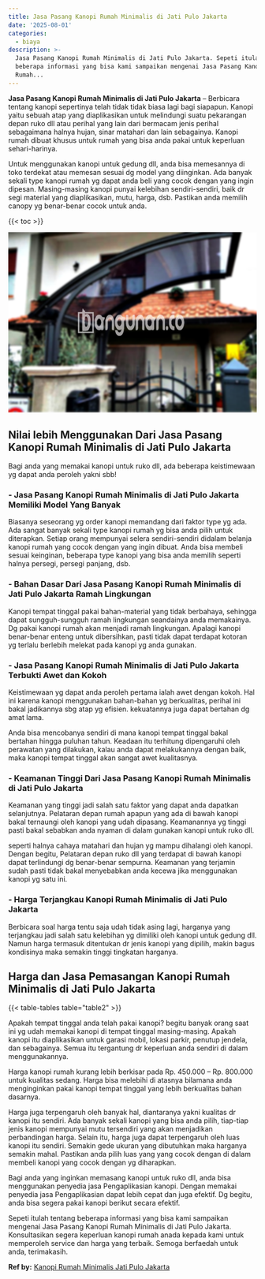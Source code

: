 ```yaml
---
title: Jasa Pasang Kanopi Rumah Minimalis di Jati Pulo Jakarta
date: '2025-08-01'
categories:
  - biaya
description: >-
  Jasa Pasang Kanopi Rumah Minimalis di Jati Pulo Jakarta. Sepeti itulah tentang
  beberapa informasi yang bisa kami sampaikan mengenai Jasa Pasang Kanopi
  Rumah...
---
```


**Jasa Pasang Kanopi Rumah Minimalis di Jati Pulo Jakarta** – Berbicara tentang kanopi sepertinya telah tidak tidak biasa lagi bagi siapapun. Kanopi yaitu sebuah atap yang diaplikasikan untuk melindungi suatu pekarangan depan ruko dll atau perihal yang lain dari bermacam jenis perihal sebagaimana halnya hujan, sinar matahari dan lain sebagainya. Kanopi rumah dibuat khusus untuk rumah yang bisa anda pakai untuk keperluan sehari-harinya.

Untuk menggunakan kanopi untuk gedung dll, anda bisa memesannya di toko terdekat atau memesan sesuai dg model yang diinginkan. Ada banyak sekali type kanopi rumah yg dapat anda beli yang cocok dengan yang ingin dipesan. Masing-masing kanopi punyai kelebihan sendiri-sendiri, baik dr segi material yang diaplikasikan, mutu, harga, dsb. Pastikan anda memilih canopy yg benar-benar cocok untuk anda.

{{< toc >}}

![Jasa Pasang Kanopi Rumah Minimalis di Jati Pulo Jakarta](/images/harga-kanopi-minimalis-04.png)

## Nilai lebih Menggunakan Dari Jasa Pasang Kanopi Rumah Minimalis di Jati Pulo Jakarta

Bagi anda yang memakai kanopi untuk ruko dll, ada beberapa keistimewaan yg dapat anda peroleh yakni sbb!

### \- Jasa Pasang Kanopi Rumah Minimalis di Jati Pulo Jakarta Memiliki Model Yang Banyak

Biasanya seseorang yg order kanopi memandang dari faktor type yg ada. Ada sangat banyak sekali type kanopi rumah yg bisa anda pilih untuk diterapkan. Setiap orang mempunyai selera sendiri-sendiri didalam belanja kanopi rumah yang cocok dengan yang ingin dibuat. Anda bisa membeli sesuai keinginan, beberapa type kanopi yang bisa anda memilih seperti halnya persegi, persegi panjang, dsb.

### \- Bahan Dasar Dari Jasa Pasang Kanopi Rumah Minimalis di Jati Pulo Jakarta Ramah Lingkungan

Kanopi tempat tinggal pakai bahan-material yang tidak berbahaya, sehingga dapat sungguh-sungguh ramah lingkungan seandainya anda memakainya. Dg pakai kanopi rumah akan menjadi ramah lingkungan. Apalagi kanopi benar-benar enteng untuk dibersihkan, pasti tidak dapat terdapat kotoran yg terlalu berlebih melekat pada kanopi yg anda gunakan.

### \- Jasa Pasang Kanopi Rumah Minimalis di Jati Pulo Jakarta Terbukti Awet dan Kokoh

Keistimewaan yg dapat anda peroleh pertama ialah awet dengan kokoh. Hal ini karena kanopi menggunakan bahan-bahan yg berkualitas, perihal ini bakal jadikannya sbg atap yg efisien. kekuatannya juga dapat bertahan dg amat lama.

Anda bisa mencobanya sendiri di mana kanopi tempat tinggal bakal bertahan hingga puluhan tahun. Keadaan itu terhitung dipengaruhi oleh perawatan yang dilakukan, kalau anda dapat melakukannya dengan baik, maka kanopi tempat tinggal akan sangat awet kualitasnya.

### \- Keamanan Tinggi Dari Jasa Pasang Kanopi Rumah Minimalis di Jati Pulo Jakarta

Keamanan yang tinggi jadi salah satu faktor yang dapat anda dapatkan selanjutnya. Pelataran depan rumah apapun yang ada di bawah kanopi bakal ternaungi oleh kanopi yang udah dipasang. Keamanannya yg tinggi pasti bakal sebabkan anda nyaman di dalam gunakan kanopi untuk ruko dll.

seperti halnya cahaya matahari dan hujan yg mampu dihalangi oleh kanopi. Dengan begitu, Pelataran depan ruko dll yang terdapat di bawah kanopi dapat terlindungi dg benar-benar sempurna. Keamanan yang terjamin sudah pasti tidak bakal menyebabkan anda kecewa jika menggunakan kanopi yg satu ini.

### \- Harga Terjangkau Kanopi Rumah Minimalis di Jati Pulo Jakarta

Berbicara soal harga tentu saja udah tidak asing lagi, harganya yang terjangkau jadi salah satu kelebihan yg dimiliki oleh kanopi untuk gedung dll. Namun harga termasuk ditentukan dr jenis kanopi yang dipilih, makin bagus kondisinya maka semakin tinggi tingkatan harganya.

## Harga dan Jasa Pemasangan Kanopi Rumah Minimalis di Jati Pulo Jakarta

{{< table-tables table="table2" >}}

Apakah tempat tinggal anda telah pakai kanopi? begitu banyak orang saat ini yg udah memakai kanopi di tempat tinggal masing-masing. Apakah kanopi itu diaplikasikan untuk garasi mobil, lokasi parkir, penutup jendela, dan sebagainya. Semua itu tergantung dr keperluan anda sendiri di dalam menggunakannya.

Harga kanopi rumah kurang lebih berkisar pada Rp. 450.000 – Rp. 800.000 untuk kualitas sedang. Harga bisa melebihi di atasnya bilamana anda menginginkan pakai kanopi tempat tinggal yang lebih berkualitas bahan dasarnya.

Harga juga terpengaruh oleh banyak hal, diantaranya yakni kualitas dr kanopi itu sendiri. Ada banyak sekali kanopi yang bisa anda pilih, tiap-tiap jenis kanopi mempunyai mutu tersendiri yang akan menjadikan perbandingan harga. Selain itu, harga juga dapat terpengaruh oleh luas kanopi itu sendiri. Semakin gede ukuran yang dibutuhkan maka harganya semakin mahal. Pastikan anda pilih luas yang yang cocok dengan di dalam membeli kanopi yang cocok dengan yg diharapkan.

Bagi anda yang inginkan memasang kanopi untuk ruko dll, anda bisa menggunakan penyedia jasa Pengaplikasian kanopi. Dengan memakai penyedia jasa Pengaplikasian dapat lebih cepat dan juga efektif. Dg begitu, anda bisa segera pakai kanopi berikut secara efektif.

Sepeti itulah tentang beberapa informasi yang bisa kami sampaikan mengenai Jasa Pasang Kanopi Rumah Minimalis di Jati Pulo Jakarta. Konsultasikan segera keperluan kanopi rumah anada kepada kami untuk memperoleh service dan harga yang terbaik. Semoga berfaedah untuk anda, terimakasih.

**Ref by:**  [Kanopi Rumah Minimalis Jati Pulo Jakarta](https://id.wikipedia.org/wiki/Kanopi)

